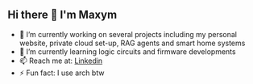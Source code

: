 ## Hi there 👋 I'm Maxym 

- 🔭 I’m currently working on several projects including my personal website, private cloud set-up, RAG agents and smart home systems
- 🌱 I’m currently learning logic circuits and firmware developments 
- 📫 Reach me at: [Linkedin](https://www.linkedin.com/in/maxymhuang)
- ⚡ Fun fact: I use arch btw
